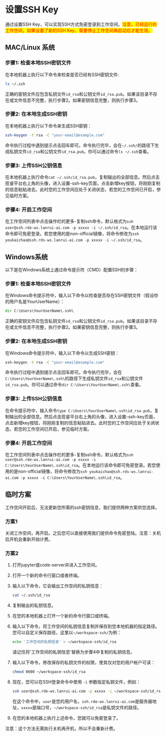 # 设置SSH Key

通过设置SSH Key，可以实现SSH方式免密登录到工作空间。<mark style="color:red;">注意，已经运行的工作空间，如果设置了新的SSH Key，需要停止工作空间再启动后才能生效。</mark>



## MAC/Linux 系统

### 步骤1: 检查本地SSH密钥文件

在本地机器上执行以下命令来检查是否已经有SSH密钥文件:

```bash
ls ~/.ssh
```

正确的密钥文件应包含私钥文件`id_rsa`和公钥文件`id_rsa.pub`。如果该目录不存在或文件信息不完整，执行步骤2。如果密钥信息完整，则执行步骤3。

### 步骤2: 在本地生成SSH密钥

在本地机器上执行以下命令来生成SSH密钥：

```bash
ssh-keygen -t rsa -C "your-email@example.com"
```

命令执行过程中遇到提示点击回车即可。命令执行完毕，会在`~/.ssh/`的路径下生成私钥文件`id_rsa`和公钥文件`id_rsa.pub`。你可以通过命令`ls ~/.ssh`查看。

### 步骤3: 上传SSH公钥信息

在本地机器上执行命令`cat ~/.ssh/id_rsa.pub`，复制输出的全部信息。然后点击揽睿平台右上角的头像，进入设置-ssh-key页面，点击新增key按钮，将刚刚复制的信息粘贴进去。此时您的工作空间应处于关闭状态，若您的工作空间已开启，参见临时方案。

### 步骤4: 开启工作空间

在工作空间列表中点击操作栏的更多-复制ssh命令，默认格式为`ssh user@ssh.rde-ws.lanrui-ai.com -p xxxxx -i ~/.ssh/id_rsa`。在本地运行该命令即可免密登录。若您使用的是non-official镜像，将命令修改为`ssh youkaichao@ssh.rds-ws.lanrui-ai.com -p xxxxx -i ~/.ssh/id_rsa`。

## Windows系统

以下是在Windows系统上通过命令提示符（CMD）配置SSH的步骤：

### 步骤1: 检查本地SSH密钥文件

在Windows命令提示符中，输入以下命令以检查是否存在SSH密钥文件（假设你的用户名是YourUserName）：

```cmd
dir C:\Users\YourUserName\.ssh\
```

正确的密钥文件应包含私钥文件`id_rsa`和公钥文件`id_rsa.pub`。如果该目录不存在或文件信息不完整，执行步骤2。如果密钥信息完整，则执行步骤3。

### 步骤2: 在本地生成SSH密钥

在Windows命令提示符中，输入以下命令以生成SSH密钥：

```cmd
ssh-keygen -t rsa -C "your-email@example.com"
```

命令执行过程中遇到提示点击回车即可。命令执行完毕，会在`C:\Users\YourUserName\.ssh\`的路径下生成私钥文件`id_rsa`和公钥文件`id_rsa.pub`。你可以通过命令`dir C:\Users\YourUserName\.ssh\`查看。

### 步骤3: 上传SSH公钥信息

在命令提示符中，输入命令`type C:\Users\YourUserName\.ssh\id_rsa.pub`，复制输出的全部信息。然后点击揽睿平台右上角的头像，进入设置-ssh-key页面，点击新增key按钮，将刚刚复制的信息粘贴进去。此时您的工作空间应处于关闭状态，若您的工作空间已开启，参见临时方案。

### 步骤4: 开启工作空间

在工作空间列表中点击操作栏的更多-复制ssh命令，默认格式为`ssh user@ssh.rde-ws.lanrui-ai.com -p xxxxx -i C:\Users\YourUserName\.ssh\id_rsa`。在本地运行该命令即可免密登录。若您使用的是non-official镜像，将命令修改为`ssh youkaichao@ssh.rds-ws.lanrui-ai.com -p xxxxx -i C:\Users\YourUserName\.ssh\id_rsa`。

## 临时方案

工作空间开启后，无法更新您所需的ssh密钥信息，我们提供两种方案供您选择。

### 方案1

关闭工作空间，再开启。之后您可以直接使用我们提供命令免密登陆。注意：关机后开机会重新开始计费。

### 方案2

1. 打开jupyter或code-server并进入工作空间。
2. 打开一个新的命令行窗口或者终端。
3.  输入以下命令，它会输出工作空间的私钥信息：

    ```bash
    cat ~/.ssh/id_rsa
    ```
4. 复制输出的私钥信息。
5. 在您的本地机器上打开一个新的命令行窗口或终端。
6.  输入以下命令，将工作空间的私钥信息复制并保存到您本地机器的指定路径。您可以自定义保存路径，这里以`~/workspace-ssh/`为例：

    ```bash
    echo '工作空间的私钥信息' > ~/workspace-ssh/id_rsa
    ```

    请记住将'工作空间的私钥信息'替换为步骤4中复制的私钥信息。
7.  输入以下命令，修改保存的私钥文件的权限，使其仅对您的用户帐户可读：

    ```bash
    chmod 0600 ~/workspace-ssh/id_rsa
    ```
8.  现在，您可以在SSH登录命令中使用 `-i` 参数指定私钥文件，例如：

    ```bash
    ssh user@ssh.rde-ws.lanrui-ai.com -p xxxxx -i ~/workspace-ssh/id_rsa
    ```

    在这个命令中，`user`是您的用户名，`ssh.rde-ws.lanrui-ai.com`是服务器地址，`xxxxx`是端口号，`~/workspace-ssh/id_rsa`是私钥文件的路径。
9. 在您的本地机器上执行上述命令，您就可以免密登录了。

注意：这个方法无需执行关机再开机，所以不会重新计费。
